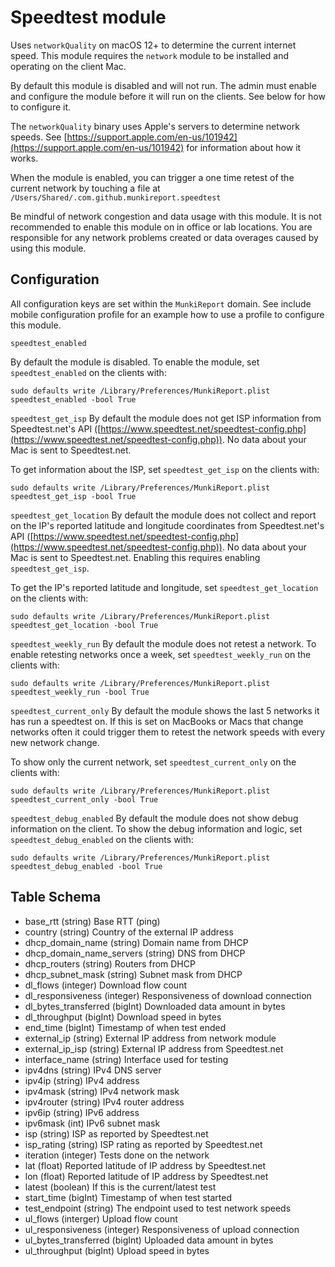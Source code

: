 Speedtest module
==============

Uses `networkQuality` on macOS 12+ to determine the current internet speed. This module requires the `network` module to be installed and operating on the client Mac. 

By default this module is disabled and will not run. The admin must enable and configure the module before it will run on the clients. See below for how to configure it.

The `networkQuality` binary uses Apple's servers to determine network speeds. See [https://support.apple.com/en-us/101942](https://support.apple.com/en-us/101942) for information about how it works.

When the module is enabled, you can trigger a one time retest of the current network by touching a file at `/Users/Shared/.com.github.munkireport.speedtest`

Be mindful of network congestion and data usage with this module. It is not recommended to enable this module on in office or lab locations. You are responsible for any network problems created or data overages caused by using this module. 



Configuration
-------------

All configuration keys are set within the `MunkiReport` domain. See include mobile configuration profile for an example how to use a profile to configure this module. 

`speedtest_enabled`

By default the module is disabled. To enable the module, set `speedtest_enabled` on the clients with: 
```
sudo defaults write /Library/Preferences/MunkiReport.plist speedtest_enabled -bool True
```

`speedtest_get_isp`
By default the module does not get ISP information from Speedtest.net's API ([https://www.speedtest.net/speedtest-config.php](https://www.speedtest.net/speedtest-config.php)). No data about your Mac is sent to Speedtest.net. 

To get information about the ISP, set `speedtest_get_isp` on the clients with: 
```
sudo defaults write /Library/Preferences/MunkiReport.plist speedtest_get_isp -bool True
```
`speedtest_get_location`
By default the module does not collect and report on the IP's reported latitude and longitude coordinates from Speedtest.net's API ([https://www.speedtest.net/speedtest-config.php](https://www.speedtest.net/speedtest-config.php)). No data about your Mac is sent to Speedtest.net. Enabling this requires enabling `speedtest_get_isp`.

To get the IP's reported latitude and longitude, set `speedtest_get_location` on the clients with: 
```
sudo defaults write /Library/Preferences/MunkiReport.plist speedtest_get_location -bool True
```
`speedtest_weekly_run`
By default the module does not retest a network. To enable retesting networks once a week, set `speedtest_weekly_run` on the clients with: 
```
sudo defaults write /Library/Preferences/MunkiReport.plist speedtest_weekly_run -bool True
```

`speedtest_current_only` 
By default the module shows the last 5 networks it has run a speedtest on. If this is set on MacBooks or Macs that change networks often it could trigger them to retest the network speeds with every new network change.

To show only the current network, set `speedtest_current_only` on the clients with: 
```
sudo defaults write /Library/Preferences/MunkiReport.plist speedtest_current_only -bool True
```

`speedtest_debug_enabled`
By default the module does not show debug information on the client. To show the debug information and logic, set `speedtest_debug_enabled` on the clients with: 
```
sudo defaults write /Library/Preferences/MunkiReport.plist speedtest_debug_enabled -bool True
```

Table Schema
-----

* base_rtt (string) Base RTT (ping)
* country (string) Country of the external IP address
* dhcp_domain_name (string) Domain name from DHCP
* dhcp_domain_name_servers (string) DNS from DHCP
* dhcp_routers (string) Routers from DHCP
* dhcp_subnet_mask (string) Subnet mask from DHCP
* dl_flows (integer) Download flow count
* dl_responsiveness (integer) Responsiveness of download connection
* dl_bytes_transferred (bigInt) Downloaded data amount in bytes
* dl_throughput (bigInt) Download speed in bytes
* end_time (bigInt) Timestamp of when test ended
* external_ip (string) External IP address from network module
* external_ip_isp (string) External IP address from Speedtest.net
* interface_name (string) Interface used for testing
* ipv4dns (string) IPv4 DNS server
* ipv4ip (string) IPv4 address
* ipv4mask (string) IPv4 network mask
* ipv4router (string) IPv4 router address
* ipv6ip (string) IPv6 address
* ipv6mask (int) IPv6 subnet mask
* isp (string) ISP as reported by Speedtest.net
* isp_rating (string) ISP rating as reported by Speedtest.net
* iteration (integer) Tests done on the network
* lat (float) Reported latitude of IP address by Speedtest.net
* lon (float) Reported latitude of IP address by Speedtest.net
* latest (boolean) If this is the current/latest test
* start_time (bigInt) Timestamp of when test started
* test_endpoint (string) The endpoint used to test network speeds
* ul_flows (interger) Upload flow count
* ul_responsiveness (integer) Responsiveness of upload connection
* ul_bytes_transferred (bigInt) Uploaded data amount in bytes
* ul_throughput (bigInt) Upload speed in bytes
